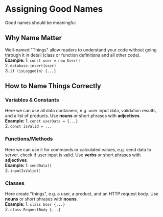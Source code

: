 # Assigning Good Names
Good names should be meaningful

## Why Name Matter
Well-named "Things" allow readers to understand your code without going through it in detail (class or function definitions and all other code).  
  **Example:** 
    1. `const user = new User()`  
    2. `database.insert(user)`  
    3. `if (isLoggedIn) {...}`  

## How to Name Things Correctly
### Variables & Constants
Here we can use all data containers, e.g. user input data, validation results, and a list of products. Use **nouns** or short phrases with **adjectives**.  
  **Example:** 
    1. `const userData = {...}`  
    2.  `const isValid = ...`  
### Functions/Methods
Here we can use it for commands or calculated values, e.g. send data to server. check if user input is valid. Use **verbs** or short phrases with **adjectives**.  
  **Example:**
    1. `sendData()`  
    2. `inputIsValid()`  
### Classes
Here create "things", e.g. a user, a product, and an HTTP request body. Use **nouns** or short phrases with **nouns**.  
  **Example:**
    1. `class User {...}`  
    2. `class RequestBody {...}`  
    
